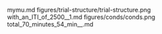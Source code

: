 mymu.md
figures/trial-structure/trial-structure.png
with_an_ITI_of_2500__1.md
figures/conds/conds.png
total_70_minutes_54_min__.md
